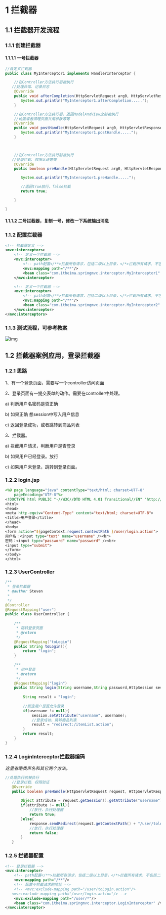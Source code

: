# 1       拦截器

## 1.1     拦截器开发流程

### 1.1.1  创建拦截器

#### 1.1.1.1 一号拦截器

```java
//自定义拦截器
public class MyInterceptor1 implements HandlerInterceptor {

    //在Controller方法执行后被执行
   //处理异常、记录日志
    @Override
    public void afterCompletion(HttpServletRequest arg0, HttpServletResponse arg1, Object arg2, Exception arg3)throws Exception {
       System.out.println("MyInterceptor1.afterCompletion.....");
    }

    //在Controller方法执行后，返回ModelAndView之前被执行
    //设置或者清理页面共用参数等等
    @Override
    public void postHandle(HttpServletRequest arg0, HttpServletResponse arg1, Object arg2, ModelAndView arg3) throws Exception {
       System.out.println("MyInterceptor1.postHandle.....");
    }

 

    //在Controller方法执行前被执行
   //登录拦截、权限认证等等
    @Override
    public boolean preHandle(HttpServletRequest arg0, HttpServletResponse arg1, Object arg2) throws Exception {

       System.out.println("MyInterceptor1.preHandle.....");

       //返回true放行，false拦截
       return true;

    }

}
```





#### 1.1.1.2 二号拦截器，复制一号，修改一下系统输出消息

 

### 1.1.2  配置拦截器

```xml
<!-- 拦截器定义 -->
<mvc:interceptors>
    <!-- 定义一个拦截器 -->
    <mvc:interceptor>
        <!-- path配置</**>拦截所有请求，包括二级以上目录，</*>拦截所有请求，不包括二级以上目录 -->
        <mvc:mapping path="/**"/>
        <bean class="com.itheima.springmvc.interceptor.MyInterceptor1" />
    </mvc:interceptor>

    <!-- 定义一个拦截器 -->
    <mvc:interceptor>
        <!-- path配置</**>拦截所有请求，包括二级以上目录，</*>拦截所有请求，不包括二级以上目录 -->
        <mvc:mapping path="/**"/>
        <bean class="com.itheima.springmvc.interceptor.MyInterceptor2" />
    </mvc:interceptor>
</mvc:interceptors>
```



 

### 1.1.3  测试流程，可参考教案

![img](file:///C:\Users\ADMINI~1\AppData\Local\Temp\msohtmlclip1\01\clip_image002.jpg)

 

## 1.2     拦截器案例应用，登录拦截器

### 1.2.1  思路

1、有一个登录页面，需要写一个controller访问页面

2、登录页面有一提交表单的动作。需要在controller中处理。

a)         判断用户名密码是否正确

b)         如果正确 想session中写入用户信息

c)         返回登录成功，或者跳转到商品列表

3、拦截器。

a)         拦截用户请求，判断用户是否登录

b)         如果用户已经登录。放行

c)         如果用户未登录，跳转到登录页面。

 

### 1.2.2  login.jsp

```jsp
<%@ page language="java" contentType="text/html; charset=UTF-8"
    pageEncoding="UTF-8"%>
<!DOCTYPE html PUBLIC "-//W3C//DTD HTML 4.01 Transitional//EN" "http://www.w3.org/TR/html4/loose.dtd">
<html>
<head>
<meta http-equiv="Content-Type" content="text/html; charset=UTF-8">
<title>用户登录</title>
</head>
<body>
<form action="${pageContext.request.contextPath }/user/login.action">
用户名：<input type="text" name="username" /><br>
密码：<input type="password" name="password" /><br>
<input type="submit">
</form>
</body>
</html>

```



### 1.2.3  UserController

```java
/**
 * 登录拦截器
 * @author Steven
 *
 */
@Controller
@RequestMapping("user")
public class UserController {
	
	/**
	 * 跳转登录页面
	 * @return
	 */
	@RequestMapping("toLogin")
	public String toLogin(){
		return "login";
	}
	
	/**
	 * 用户登录
	 * @return
	 */
	@RequestMapping("login")
	public String login(String username,String password,HttpSession session){
		
		String result = "login";
		
		//断定用户是否允许登录
		if(username != null){
			session.setAttribute("username", username);
			//登录成功，跳转商品列表
			result = "redirect:/itemList.action";
		}
		return result;
	}
}

```

 

### 1.2.4  LoginInterceptor拦截器编码

*这里省略类声名和其它两个方法。*

 ```java
//处理执行前被执行
	//登录拦截、权限验证
	@Override
	public boolean preHandle(HttpServletRequest request, HttpServletResponse response, Object arg2) throws Exception {
		
		Object attribute = request.getSession().getAttribute("username");
		if(attribute != null){
			//放行，执行处理器
			return true;
		}else{
			response.sendRedirect(request.getContextPath() + "/user/tologin.action");
			//放行，执行处理器
			return false;
		}
	}

 ```



### 1.2.5  拦截器配置

```xml
<!-- 登录拦截器 -->
<mvc:interceptor>
    <!-- path配置</**>拦截所有请求，包括二级以上目录，</*>拦截所有请求，不包括二级以上目录 -->
    <mvc:mapping path="/**"/>
    <!-- 配置不拦截请求的地址 -->
    <!-- <mvc:exclude-mapping path="/user/toLogin.action"/>
   <mvc:exclude-mapping path="/user/login.action"/> -->
    <mvc:exclude-mapping path="/user/*"/>
    <bean class="com.itheima.springmvc.interceptor.LoginInterceptor" />
</mvc:interceptor>
```